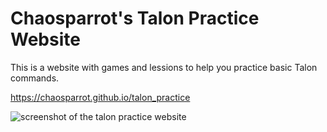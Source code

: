 # Chaosparrot's Talon Practice Website

This is a website with games and lessions to help you practice basic Talon commands.

https://chaosparrot.github.io/talon_practice

<img src="/img/talon_practice_homepage.png/"
     alt="screenshot of the talon practice website"
 />
